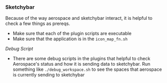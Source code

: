 ### Sketchybar
Because of the way aerospace and sketchybar interact, it is helpful to check a
few things as prereqs. 
- Make sure that each of the plugin scripts are executable
- Make sure that the application is in the `icon_map_fn.sh`

*Debug Script*
- There are some debug scripts in the plugins that helpful to check Aerospace's
  status and how it is sending data to sketchybar.
  Run something like `./debug_workspace.sh` to see the spaces that aerospace
is currently sending to sketchybar
